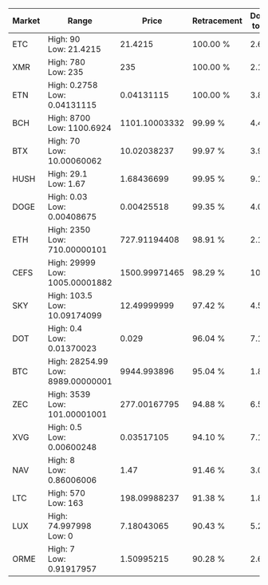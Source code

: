 | Market | Range | Price| Retracement | Doubles to 50% |
| --- | --- | --- | --- | --- |
| ETC | High: 90<br />Low: 21.4215 | 21.4215 | 100.00 % | 2.60 |
| XMR | High: 780<br />Low: 235 | 235 | 100.00 % | 2.16 |
| ETN | High: 0.2758<br />Low: 0.04131115 | 0.04131115 | 100.00 % | 3.84 |
| BCH | High: 8700<br />Low: 1100.6924 | 1101.10003332 | 99.99 % | 4.45 |
| BTX | High: 70<br />Low: 10.00060062 | 10.02038237 | 99.97 % | 3.99 |
| HUSH | High: 29.1<br />Low: 1.67 | 1.68436699 | 99.95 % | 9.13 |
| DOGE | High: 0.03<br />Low: 0.00408675 | 0.00425518 | 99.35 % | 4.01 |
| ETH | High: 2350<br />Low: 710.00000101 | 727.91194408 | 98.91 % | 2.10 |
| CEFS | High: 29999<br />Low: 1005.00001882 | 1500.99971465 | 98.29 % | 10.33 |
| SKY | High: 103.5<br />Low: 10.09174099 | 12.49999999 | 97.42 % | 4.54 |
| DOT | High: 0.4<br />Low: 0.01370023 | 0.029 | 96.04 % | 7.13 |
| BTC | High: 28254.99<br />Low: 8989.00000001 | 9944.993896 | 95.04 % | 1.87 |
| ZEC | High: 3539<br />Low: 101.00001001 | 277.00167795 | 94.88 % | 6.57 |
| XVG | High: 0.5<br />Low: 0.00600248 | 0.03517105 | 94.10 % | 7.19 |
| NAV | High: 8<br />Low: 0.86006006 | 1.47 | 91.46 % | 3.01 |
| LTC | High: 570<br />Low: 163 | 198.09988237 | 91.38 % | 1.85 |
| LUX | High: 74.997998<br />Low: 0 | 7.18043065 | 90.43 % | 5.22 |
| ORME | High: 7<br />Low: 0.91917957 | 1.50995215 | 90.28 % | 2.62 |
